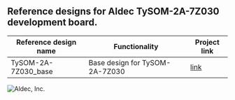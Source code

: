 ## Reference designs for Aldec TySOM-2A-7Z030 development board.

|Reference design name|Functionality|Project link|
|---|---|---|
|TySOM-2A-7Z030_base|Base design for TySOM-2A-7Z030|[link](https://github.com/aldec/TySOM-2A-7Z030/tree/master/reference-designs/TySOM-2A-7Z030_base/2022.2)|



![Aldec, Inc.](https://www.aldec.com/images/content/corporate/Corporate_Logo_Aldec_Crescent.png)
